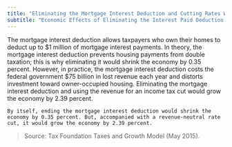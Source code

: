 ```yaml
---
title: "Eliminating the Mortgage Interest Deduction and Cutting Rates Would Lead to Economic Growth"
subtitle: "Economic Effects of Eliminating the Interest Paid Deduction (2015)"
---
```

The mortgage interest deduction allows taxpayers who own their homes to deduct up to $1 million of mortgage interest payments. In theory, the mortgage interest deduction prevents housing payments from double taxation; this is why eliminating it would shrink the economy by 0.35 percent. However, in practice, the mortgage interest deduction costs the federal government $75 billion in lost revenue each year and distorts investment toward owner-occupied housing. Eliminating the mortgage interest deduction and using the revenue for an income tax cut would grow the economy by 2.39 percent. 						

```
By itself, ending the mortgage interest deduction would shrink the economy by 0.35 percent. But, accompanied with a revenue-neutral rate cut, it would grow the economy by 2.39 percent.
```

>Source: Tax Foundation Taxes and Growth Model (May 2015).
